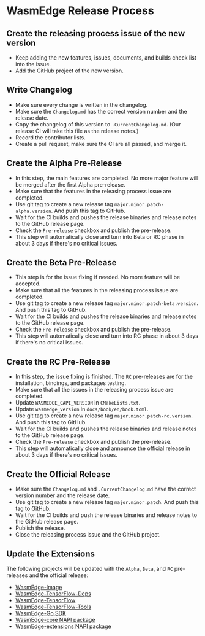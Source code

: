# WasmEdge Release Process

## Create the releasing process issue of the new version

- Keep adding the new features, issues, documents, and builds check list into the issue.
- Add the GitHub project of the new version.

## Write Changelog

- Make sure every change is written in the changelog.
- Make sure the ``Changelog.md`` has the correct version number and the release date.
- Copy the changelog of this version to ``.CurrentChangelog.md``. (Our release CI will take this file as the release notes.)
- Record the contributor lists.
- Create a pull request, make sure the CI are all passed, and merge it.

## Create the Alpha Pre-Release

- In this step, the main features are completed. No more major feature will be merged after the first Alpha pre-release.
- Make sure that the features in the releasing process issue are completed.
- Use git tag to create a new release tag ``major.minor.patch-alpha.version``. And push this tag to GitHub.
- Wait for the CI builds and pushes the release binaries and release notes to the GitHub release page.
- Check the ``Pre-release`` checkbox and publish the pre-release.
- This step will automatically close and turn into Beta or RC phase in about 3 days if there's no critical issues.

## Create the Beta Pre-Release

- This step is for the issue fixing if needed. No more feature will be accepted.
- Make sure that all the features in the releasing process issue are completed.
- Use git tag to create a new release tag ``major.minor.patch-beta.version``. And push this tag to GitHub.
- Wait for the CI builds and pushes the release binaries and release notes to the GitHub release page.
- Check the ``Pre-release`` checkbox and publish the pre-release.
- This step will automatically close and turn into RC phase in about 3 days if there's no critical issues.

## Create the RC Pre-Release

- In this step, the issue fixing is finished. The `RC` pre-releases are for the installation, bindings, and packages testing.
- Make sure that all the issues in the releasing process issue are completed.
- Update `WASMEDGE_CAPI_VERSION` in `CMakeLists.txt`.
- Update `wasmedge_version` in `docs/book/en/book.toml`.
- Use git tag to create a new release tag ``major.minor.patch-rc.version``. And push this tag to GitHub.
- Wait for the CI builds and pushes the release binaries and release notes to the GitHub release page.
- Check the ``Pre-release`` checkbox and publish the pre-release.
- This step will automatically close and announce the official release in about 3 days if there's no critical issues.

## Create the Official Release

- Make sure the ``Changelog.md`` and ``.CurrentChangelog.md`` have the correct version number and the release date.
- Use git tag to create a new release tag ``major.minor.patch``. And push this tag to GitHub.
- Wait for the CI builds and push the release binaries and release notes to the GitHub release page.
- Publish the release.
- Close the releasing process issue and the GitHub project.

## Update the Extensions

The following projects will be updated with the `Alpha`, `Beta`, and `RC` pre-releases and the official release:

- [WasmEdge-Image](https://github.com/second-state/WasmEdge-image)
- [WasmEdge-TensorFlow-Deps](https://github.com/second-state/WasmEdge-tensorflow-deps)
- [WasmEdge-TensorFlow](https://github.com/second-state/WasmEdge-tensorflow)
- [WasmEdge-TensorFlow-Tools](https://github.com/second-state/WasmEdge-tensorflow-tools)
- [WasmEdge-Go SDK](https://github.com/second-state/WasmEdge-go)
- [WasmEdge-core NAPI package](https://github.com/second-state/wasmedge-core)
- [WasmEdge-extensions NAPI package](https://github.com/second-state/wasmedge-extensions)
